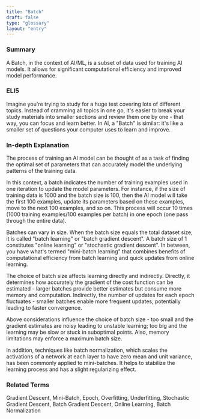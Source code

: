```yaml
---
title: "Batch"
draft: false
type: "glossary"
layout: "entry"
---
```


### Summary
A Batch, in the context of AI/ML, is a subset of data used for training AI models. It allows for significant computational efficiency and improved model performance.

### ELI5
Imagine you're trying to study for a huge test covering lots of different topics. Instead of cramming all topics in one go, it's easier to break your study materials into smaller sections and review them one by one - that way, you can focus and learn better. In AI, a "Batch" is similar: it's like a smaller set of questions your computer uses to learn and improve.

### In-depth Explanation
The process of training an AI model can be thought of as a task of finding the optimal set of parameters that can accurately model the underlying patterns of the training data.

In this context, a batch indicates the number of training examples used in one iteration to update the model parameters. For instance, if the size of training data is 1000 and the batch size is 100, then the AI model will take the first 100 examples, update its parameters based on these examples, move to the next 100 examples, and so on. This process will occur 10 times (1000 training examples/100 examples per batch) in one epoch (one pass through the entire data). 

Batches can vary in size. When the batch size equals the total dataset size, it is called "batch learning" or "batch gradient descent". A batch size of 1 constitutes "online learning" or "stochastic gradient descent". In between, you have what's termed "mini-batch learning" that combines benefits of computational efficiency from batch learning and quick updates from online learning.

The choice of batch size affects learning directly and indirectly. Directly, it determines how accurately the gradient of the cost function can be estimated - larger batches provide better estimates but consume more memory and computation. Indirectly, the number of updates for each epoch fluctuates - smaller batches enable more frequent updates, potentially leading to faster convergence.

Above considerations influence the choice of batch size - too small and the gradient estimates are noisy leading to unstable learning; too big and the learning may be slow or stuck in suboptimal points. Also, memory limitations may enforce a maximum batch size.

In addition, techniques like batch normalization, which scales the activations of a network at each layer to have zero mean and unit variance, has been commonly applied to mini-batches. It helps to stabilize the learning process and has a slight regularizing effect.

### Related Terms
Gradient Descent, Mini-Batch, Epoch, Overfitting, Underfitting, Stochastic Gradient Descent, Batch Gradient Descent, Online Learning, Batch Normalization
